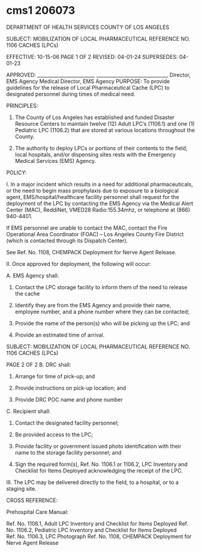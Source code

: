 # cms1 206073

DEPARTMENT OF HEALTH SERVICES 
COUNTY OF LOS ANGELES 
 
SUBJECT: MOBILIZATION OF LOCAL PHARMACEUTICAL REFERENCE NO. 1106 
 CACHES (LPCs)  
 
EFFECTIVE: 10-15-06  PAGE 1 OF 2 
REVISED:  04-01-24 
SUPERSEDES: 04-01-23 
 
 
APPROVED: ________________________ ______________________________ 
Director, EMS Agency   Medical Director, EMS Agency 
PURPOSE: To provide guidelines for the release of Local Pharmaceutical Cache (LPC) to 
designated personnel during times of medical need. 
 
PRINCIPLES: 
 
1.  The County of Los Angeles has established and funded Disaster Resource Centers to 
maintain twelve (12) Adult LPC’s (1106.1) and one (1) Pediatric LPC (1106.2) that are 
stored at various locations throughout the County. 
 
2. The authority to deploy LPCs or portions of their contents to the field, local hospitals, 
and/or dispensing sites rests with the Emergency Medical Services (EMS) Agency. 
 
POLICY: 
 
I. In a major incident which results in a need for additional pharmaceuticals, or the need to 
begin mass prophylaxis due to exposure to a biological agent, EMS/hospital/healthcare 
facility personnel shall request for the deployment of the LPC by contacting the EMS 
Agency via the Medical Alert Center (MAC), ReddiNet, VMED28 Radio:155.34mhz, or 
telephone at (866) 940-4401. 
 
If EMS personnel are unable to contact the MAC, contact the Fire Operational Area 
Coordinator (FOAC) – Los Angeles County Fire District (which is contacted through its 
Dispatch Center). 
 
See Ref. No. 1108, CHEMPACK Deployment for Nerve Agent Release. 
 
II. Once approved for deployment, the following will occur:  
 
A. EMS Agency shall:  
 
1. Contact the LPC storage facility to inform them of the need to release the 
cache 
 
2. Identify they are from the EMS Agency and provide their name, employee 
number, and a phone number where they can be contacted; 
 
3. Provide the name of the person(s) who will be picking up the LPC; and 
 
4. Provide an estimated time of arrival.  

SUBJECT: MOBILIZATION OF LOCAL PHARMACEUTICAL REFERENCE NO. 1106 
 CACHES (LPCs)  
 
PAGE 2 OF 2 
B. DRC shall:  
 
1. Arrange for time of pick-up; and  
 
2. Provide instructions on pick-up location; and  
 
3. Provide DRC POC name and phone number 
 
C. Recipient shall:  
 
1. Contact the designated facility personnel; 
 
2. Be provided access to the LPC; 
 
3. Provide facility or government issued photo identification with their name to 
the storage facility personnel; and 
 
4. Sign the required form(s), Ref. No. 1106.1 or 1106.2, LPC Inventory and 
Checklist for Items Deployed acknowledging the receipt of the LPC. 
 
III. The LPC may be delivered directly to the field, to a hospital, or to a staging site. 
 
 
CROSS REFERENCE: 
 
Prehospital Care Manual: 
 
Ref. No. 1106.1, Adult LPC Inventory and Checklist for Items Deployed 
Ref. No. 1106.2, Pediatric LPC Inventory and Checklist for Items Deployed  
Ref. No. 1106.3, LPC Photograph 
Ref. No. 1108, CHEMPACK Deployment for Nerve Agent Release

